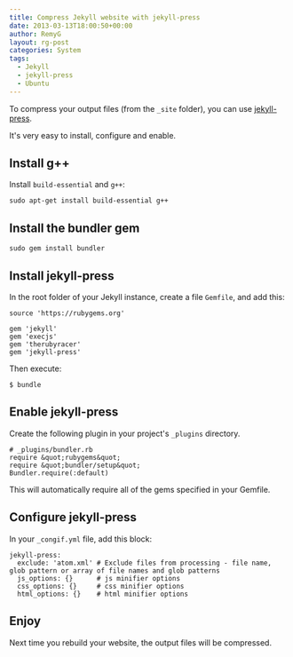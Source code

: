 ```yaml
---
title: Compress Jekyll website with jekyll-press
date: 2013-03-13T18:00:50+00:00
author: RemyG
layout: rg-post
categories: System
tags:
  - Jekyll
  - jekyll-press
  - Ubuntu
---
```


To compress your output files (from the ```_site``` folder), you can use [jekyll-press](https://github.com/stereobooster/jekyll-press).

It's very easy to install, configure and enable.

<!--more-->

## Install g++

Install ```build-essential``` and ```g++```:

```
sudo apt-get install build-essential g++
```

## Install the bundler gem

```
sudo gem install bundler
```

## Install jekyll-press

In the root folder of your Jekyll instance, create a file ```Gemfile```, and add this:

```
source 'https://rubygems.org'

gem 'jekyll'
gem 'execjs'
gem 'therubyracer'
gem 'jekyll-press'
```

Then execute:

```
$ bundle
```

## Enable jekyll-press

Create the following plugin in your project's ```_plugins``` directory.

```
# _plugins/bundler.rb
require &quot;rubygems&quot;
require &quot;bundler/setup&quot;
Bundler.require(:default)
```

This will automatically require all of the gems specified in your Gemfile.

## Configure jekyll-press

In your ```_congif.yml``` file, add this block:

```
jekyll-press:
  exclude: 'atom.xml' # Exclude files from processing - file name, glob pattern or array of file names and glob patterns
  js_options: {}      # js minifier options
  css_options: {}     # css minifier options
  html_options: {}    # html minifier options
```

## Enjoy

Next time you rebuild your website, the output files will be compressed.
